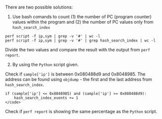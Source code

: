There are two possible solutions:

 1. Use bash comands to count (1) the number of PC (program counter) values
 within the program and (2) the number of PC values only from `hash_search_index`

```
perf script -f ip,sym | grep -v '#' | wc -l 
perf script -f ip,sym | grep -v '#' | grep hash_search_index | wc -l
```

Divide the two values and compare the result with the output from `perf report`. 

2. By using the `Python` script given.

Check if `sample['ip']` is between 0x080488d9 and 0x8048985. The address 
can be found using `objdump` - the first and the last address from `hash_search_index`.

```
if (sample['ip'] <= 0x8048985) and (sample['ip'] >= 0x080488d9):
    hash_search_index_events += 1
</code>
```

Check if `perf report` is showing the same percentage as the `Python` script.
